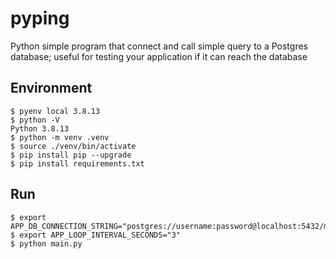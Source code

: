 # pyping
Python simple program that connect and call simple query to a Postgres database; useful for testing your application if it can reach the database

## Environment
```shell
$ pyenv local 3.8.13
$ python -V
Python 3.8.13
$ python -m venv .venv
$ source ./venv/bin/activate
$ pip install pip --upgrade
$ pip install requirements.txt
```

## Run
```shell
$ export APP_DB_CONNECTION_STRING="postgres://username:password@localhost:5432/mydb"
$ export APP_LOOP_INTERVAL_SECONDS="3"
$ python main.py
```
